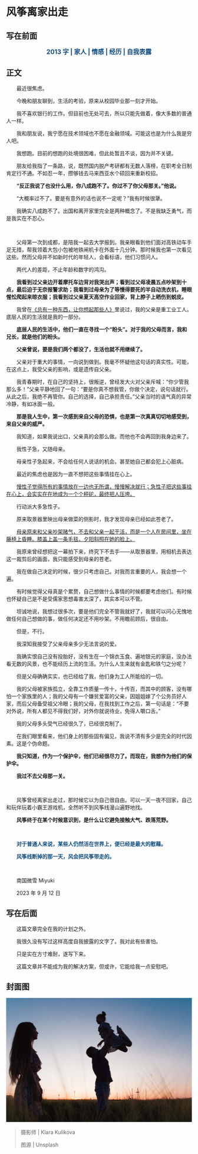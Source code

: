 # 风筝离家出走

## 写在前面

<p style="color:#0f4c81; text-align:center; font-weight:bold; font-size:larger;">2013 字 | 家人 | 情感 | 经历 | 自我表露</p>

## 正文

　　最近很焦虑。

　　今晚和朋友聊到，生活的考验，原来从校园毕业那一刻才开始。

　　我不喜欢银行的工作。但目前也无处可去，所以只能先做着，像大多数的普通人一样。

　　我和朋友说，我宁愿在技术领域也不愿在金融领域。可能这也是为什么我是穷人吧。

　　我想跑。目前的想跑的处境很困难，但此处暂且不谈，因为并不关键。

　　朋友给我指了一条路，说，既然国内脱产考研都有无数人落榜，在职考全日制肯定行不通。不如忍一年，攒够钱去马来西亚水个硕回来重新校招。

　　**“反正我说了也没什么用，你八成跑不了。你过不了你父母那关。”他说。**

　　“大概率过不了。要是有意外的话也说不一定呢？”我有时候很犟。

　　我确实八成跑不了。出国和离开家里完全是两种概念了。不是我缺乏勇气，而是我实在不忍心。

<br />

　　父母第一次到成都，是陪我一起去大学报到。我亲眼看到他们面对高铁动车手足无措，帮我领着大包小包被地铁闸机卡在外面十几分钟。那时候我也第一次看见这些。然而父母并不如新时代的年轻人，会看标语，他们习惯问人。

　　两代人的差距，不止年龄和数字的鸿沟。

　　**我看到过父亲边开着摩托车边背对我哭出声；看到过父母凌晨五点吵架到十点，最后迫于无奈报警求助；我看到过母亲为了等慢得要死的半自动洗衣机，睡眼惺忪爬起来晾衣服；我看到过父亲夏天高空作业回家，背上脖子上晒伤到蜕皮。**

　　我曾在[《总有一种东西，让你想起那些人》](http://mp.weixin.qq.com/s?__biz=Mzg5NTcwNjA4Nw==&mid=2247487714&idx=1&sn=e52fa722c9cd90bc1e1ef8b8c9ed1320&chksm=c00d666af77aef7cd16f8bf3477146618151a668e63773ab476ec53332ddde4e63e04206d2e4&scene=21#wechat_redirect)里说过，我的父亲是重工业工人。底层人民的生活就是我的一部分。

　　**底层人民的生活中，他们一直在寻找一个“盼头”。对于我的父母而言，我和兄长，就是他们的盼头。**

　　**父亲曾说，要是我们两个都没了，生活也就不用继续了。**

　　父亲对于重大的事情，一向说到做到。我毫不怀疑他这句话的真实性。可能，在这点上，我受父亲的影响，或是遗传自父亲。

　　我青春期时，在自己的坚持上，很叛逆，曾经发大火对父亲斥喊：“你少管我那么多！”父亲平静地回了一句：“要是你真不想我管，你做个决定，说句话就行。从此之后，我绝不再管你。自己的选择，自己承担责任。”父亲当时的语气真的异常冷静，有如冰面一般。

　　**那是我人生中，第一次感到来自父母的恐惧，也是第一次真真切切地感受到，来自父亲的威严。**

　　我知道，如果我说出口，父亲真的会那么做。而他也不会再回到我身边来了。

　　我性子急，又随母亲。

　　母亲性子急起来，不会给任何人说话的机会。甚至她自己都会犯上心脏病。

　　最近的焦虑也是因为一直不想把这些事情挂在心上。

　　<u>慢性子觉得所有的事情放在一边也无所谓，慢慢解决就行；急性子把这些事挂在心上，会实实在在地成为一个个秤砣，最终把人压垮。</u>

　　行动派大多急性子。

　　原来取景器里映出母亲做菜的侧影时，我才发现母亲已经如此苍老了。

　　[母亲原来和父亲吵架赌气，不去和父亲一起干活，而是一个人在房间里，坐在藤椅上昏睡。膝盖上盖一条毛毯，夕阳斜照在她的脸上。](https://t.me/TinySnow4Yi/3926)

　　我原来曾经想把这一幕拍下来，终究下不去手——从取景器里，用相机去表达这一裁剪后的画面，我只能感受到母亲的苍老。

　　我在做自己决定的时候，很少只考虑自己。对我而言重要的人，我会想一个遍。

　　有时候觉得父母真是个累赘，自己想做什么事情的时候都要考虑他们。有时候也怀疑自己是不是受儒家思想毒害太深了，其实本可以不管。

　　坦诚地说，我想过很多次，要是他们完全不管我就好了，我就可以问心无愧地做任何自己想做的事，做任何决定还不用吵架。不用瞻前顾后，很自由。

　　但是，不行。

　　我深知我接受了父亲母亲多少无法言说的爱。

　　我确实恨自己没有投胎好，没有生在一个锦衣玉食、遍地银元的家庭，没办法看无数的风景，也不能经历上流的生活。为什么人生来就有金匙和铁勺之分呢？

　　但是父母确确实实，也已经给了我，他们身为工人所能给的一切。

　　我的父母被家族孤立，全靠工作质量一传十，十传百，而其中的顾客，没有哪怕一个家族里的人；我的父母有一个嫌贫爱富的父亲，因姐姐嫁了个公务员好人家，而后父母备受祖父冷眼；我的父母，在我找到工作之后，第一句话是：“不要对外说，所有人都见不得我们好，对外你就说待业，免得人嚼口舌。”

　　我的父母多头受气已经很久了，已经很克制了。

　　在我们眼里看来，他们身上的那些固有偏见，我说不清有多少是完全的时代因素。这是个伪命题。

　　**我只知道，作为一个保护伞，他们已经很尽力了。而现在，我想作为他们的保护伞。**

　　**我过不去父母那一关。**

<br />

　　风筝曾经离家出走过，那时候它以为自己很自由。可以一天一夜不回家，自己和玩伴玩着小霸王游戏机，全然听不到风筝线漫山遍野地找。

　　**风筝终于在某个时候意识到，是什么让它避免接触大气、跌落荒野。**

<br />

　　<span style="color:#0f4c81; font-weight:bold;">对于普通人来说，某些人仍然活在世界上，便已经是最大的慰藉。</span>

　　<span style="color:#0f4c81; font-weight:bold;">风筝线断掉的那一天，风会把风筝带走的。</span>

<br />

　　南国微雪 Miyuki

　　2023 年 9 月 12 日

## 写在后面

　　这篇文章完全在我的计划之外。

　　我很久没有写过这样高度自我披露的文字了。我对此有些害怕。

　　只是实在方寸难耐，遂写下来。

　　这篇文章并不能成为我的解决方案，但或许，它能给我一点安慰吧。

## 封面图

![](https://raw.githubusercontent.com/TinySnow/GithubImageHosting/main/blog/articles/literature/klara-kulikova-u900MIEsj6Y-unsplash.jpg)

> 摄影师 | Klara Kulikova
>
> 图源 | Unsplash